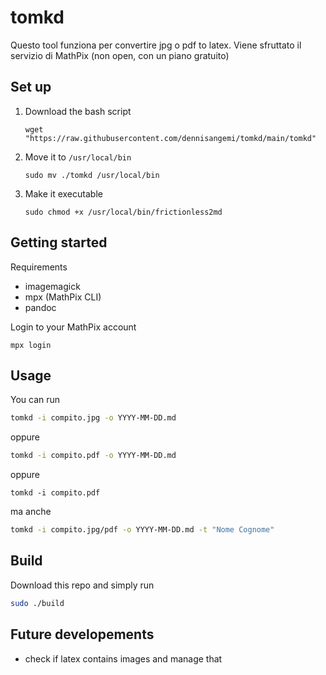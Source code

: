 # tomkd

Questo tool funziona per convertire jpg o pdf to latex. Viene sfruttato il servizio di MathPix (non open, con un piano gratuito)

## Set up

1. Download the bash script
    ```shell
    wget "https://raw.githubusercontent.com/dennisangemi/tomkd/main/tomkd"
    ```
1. Move it to `/usr/local/bin`
    ```shell
    sudo mv ./tomkd /usr/local/bin
    ```
1. Make it executable
    ```shell
    sudo chmod +x /usr/local/bin/frictionless2md
    ```


## Getting started

Requirements
- imagemagick
- mpx (MathPix CLI)
- pandoc

Login to your MathPix account
```shell
mpx login
```


## Usage

You can run

```bash
tomkd -i compito.jpg -o YYYY-MM-DD.md
```

oppure

```bash
tomkd -i compito.pdf -o YYYY-MM-DD.md 
```

oppure
```
tomkd -i compito.pdf
```

ma anche
```bash
tomkd -i compito.jpg/pdf -o YYYY-MM-DD.md -t "Nome Cognome"
```

## Build

Download this repo and simply run

```bash
sudo ./build
```

## Future developements
- check if latex contains images and manage that 
